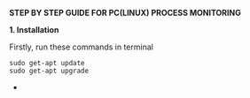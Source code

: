 **STEP BY STEP GUIDE FOR PC(LINUX) PROCESS MONITORING**

**1. Installation**

Firstly, run these commands in terminal
```
sudo get-apt update
sudo get-apt upgrade
```

* 
